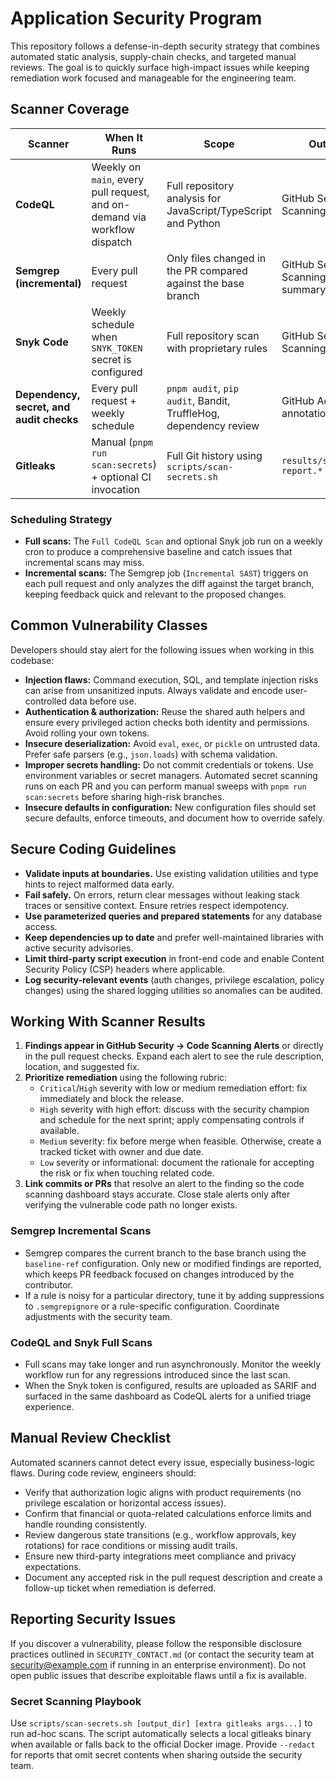 # Application Security Program

This repository follows a defense-in-depth security strategy that combines automated
static analysis, supply-chain checks, and targeted manual reviews. The goal is to
quickly surface high-impact issues while keeping remediation work focused and
manageable for the engineering team.

## Scanner Coverage

| Scanner                                  | When It Runs                                                              | Scope                                                            | Output Location                                             |
| ---------------------------------------- | ------------------------------------------------------------------------- | ---------------------------------------------------------------- | ----------------------------------------------------------- |
| **CodeQL**                               | Weekly on `main`, every pull request, and on-demand via workflow dispatch | Full repository analysis for JavaScript/TypeScript and Python    | GitHub Security → Code Scanning Alerts                      |
| **Semgrep (incremental)**                | Every pull request                                                        | Only files changed in the PR compared against the base branch    | GitHub Security → Code Scanning Alerts + PR summary comment |
| **Snyk Code**                            | Weekly schedule when `SNYK_TOKEN` secret is configured                    | Full repository scan with proprietary rules                      | GitHub Security → Code Scanning Alerts                      |
| **Dependency, secret, and audit checks** | Every pull request + weekly schedule                                      | `pnpm audit`, `pip audit`, Bandit, TruffleHog, dependency review | GitHub Actions log + PR annotations                         |
| **Gitleaks**                             | Manual (`pnpm run scan:secrets`) + optional CI invocation                 | Full Git history using `scripts/scan-secrets.sh`                 | `results/security/gitleaks-report.*`                        |

### Scheduling Strategy

- **Full scans:** The `Full CodeQL Scan` and optional Snyk job run on a weekly cron to
  produce a comprehensive baseline and catch issues that incremental scans may miss.
- **Incremental scans:** The Semgrep job (`Incremental SAST`) triggers on each pull request
  and only analyzes the diff against the target branch, keeping feedback quick and relevant
  to the proposed changes.

## Common Vulnerability Classes

Developers should stay alert for the following issues when working in this codebase:

- **Injection flaws:** Command execution, SQL, and template injection risks can arise from
  unsanitized inputs. Always validate and encode user-controlled data before use.
- **Authentication & authorization:** Reuse the shared auth helpers and ensure every
  privileged action checks both identity and permissions. Avoid rolling your own tokens.
- **Insecure deserialization:** Avoid `eval`, `exec`, or `pickle` on untrusted data. Prefer
  safe parsers (e.g., `json.loads`) with schema validation.
- **Improper secrets handling:** Do not commit credentials or tokens. Use environment
  variables or secret managers. Automated secret scanning runs on each PR and you can perform
  manual sweeps with `pnpm run scan:secrets` before sharing high-risk branches.
- **Insecure defaults in configuration:** New configuration files should set secure defaults,
  enforce timeouts, and document how to override safely.

## Secure Coding Guidelines

- **Validate inputs at boundaries.** Use existing validation utilities and type hints to
  reject malformed data early.
- **Fail safely.** On errors, return clear messages without leaking stack traces or
  sensitive context. Ensure retries respect idempotency.
- **Use parameterized queries and prepared statements** for any database access.
- **Keep dependencies up to date** and prefer well-maintained libraries with active
  security advisories.
- **Limit third-party script execution** in front-end code and enable Content Security
  Policy (CSP) headers where applicable.
- **Log security-relevant events** (auth changes, privilege escalation, policy changes)
  using the shared logging utilities so anomalies can be audited.

## Working With Scanner Results

1. **Findings appear in GitHub Security → Code Scanning Alerts** or directly in the pull
   request checks. Expand each alert to see the rule description, location, and suggested fix.
2. **Prioritize remediation** using the following rubric:
   - `Critical`/`High` severity with low or medium remediation effort: fix immediately and
     block the release.
   - `High` severity with high effort: discuss with the security champion and schedule for the
     next sprint; apply compensating controls if available.
   - `Medium` severity: fix before merge when feasible. Otherwise, create a tracked ticket
     with owner and due date.
   - `Low` severity or informational: document the rationale for accepting the risk or fix when
     touching related code.
3. **Link commits or PRs** that resolve an alert to the finding so the code scanning dashboard
   stays accurate. Close stale alerts only after verifying the vulnerable code path no longer
   exists.

### Semgrep Incremental Scans

- Semgrep compares the current branch to the base branch using the `baseline-ref`
  configuration. Only new or modified findings are reported, which keeps PR feedback focused
  on changes introduced by the contributor.
- If a rule is noisy for a particular directory, tune it by adding suppressions to
  `.semgrepignore` or a rule-specific configuration. Coordinate adjustments with the security
  team.

### CodeQL and Snyk Full Scans

- Full scans may take longer and run asynchronously. Monitor the weekly workflow run for any
  regressions introduced since the last scan.
- When the Snyk token is configured, results are uploaded as SARIF and surfaced in the same
  dashboard as CodeQL alerts for a unified triage experience.

## Manual Review Checklist

Automated scanners cannot detect every issue, especially business-logic flaws. During code
review, engineers should:

- Verify that authorization logic aligns with product requirements (no privilege escalation or
  horizontal access issues).
- Confirm that financial or quota-related calculations enforce limits and handle rounding
  consistently.
- Review dangerous state transitions (e.g., workflow approvals, key rotations) for race
  conditions or missing audit trails.
- Ensure new third-party integrations meet compliance and privacy expectations.
- Document any accepted risk in the pull request description and create a follow-up ticket when
  remediation is deferred.

## Reporting Security Issues

If you discover a vulnerability, please follow the responsible disclosure practices outlined in
`SECURITY_CONTACT.md` (or contact the security team at security@example.com if running in an
enterprise environment). Do not open public issues that describe exploitable flaws until a fix
is available.

### Secret Scanning Playbook

Use `scripts/scan-secrets.sh [output_dir] [extra gitleaks args...]` to run ad-hoc scans. The script automatically selects a local gitleaks binary when available or falls back to the official Docker image. Provide `--redact` for reports that omit secret contents when sharing outside the security team.
